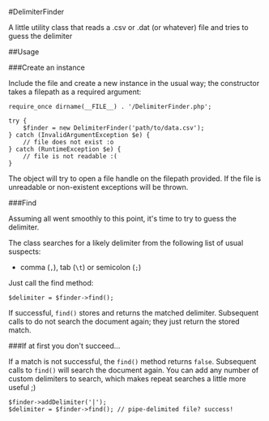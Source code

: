 #DelimiterFinder

A little utility class that reads a .csv or .dat 
(or whatever) file and tries to guess the delimiter

##Usage

###Create an instance

Include the file and create a new instance in the 
usual way; the constructor takes a filepath as a 
required argument:

    require_once dirname(__FILE__) . '/DelimiterFinder.php';
    
    try {
        $finder = new DelimiterFinder('path/to/data.csv');
    } catch (InvalidArgumentException $e) {
        // file does not exist :o 
    } catch (RuntimeException $e) {
        // file is not readable :(
    }

The object will try to open a file handle on the 
filepath provided. If the file is unreadable or 
non-existent exceptions will be thrown.

###Find

Assuming all went smoothly to this point, 
it's time to try to guess the delimiter.

The class searches for a likely delimiter 
from the following list of usual suspects: 

* comma (`,`), tab (`\t`) or semicolon (`;`)

Just call the find method:

    $delimiter = $finder->find();
    
If successful, `find()` stores and returns the 
matched delimiter. Subsequent calls to do not 
search the document again; they just return
the stored match.

###If at first you don't succeed...

If a match is not successful, the `find()` method 
returns `false`. Subsequent calls to `find()` will 
search the document again. You can add any number 
of custom delimiters to search, which makes repeat 
searches a little more useful ;)

    $finder->addDelimiter('|');
    $delimiter = $finder->find(); // pipe-delimited file? success!

